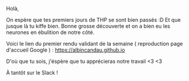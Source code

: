 Holà, 

On espère que tes premiers jours de THP se sont bien passés :D Et que jusque là tu kiffe bien. 
Bonne grosse découverte et on a bien eu les neurones en ébulition de notre côté.

Voici le lien du premier rendu validant de la semaine ( reproduction page d'accueil Google ) : https://albincandau.github.io

D'où que tu sois, j'éspère que tu apprécieras notre travail <3 <3 

À tantôt sur le Slack ! 




